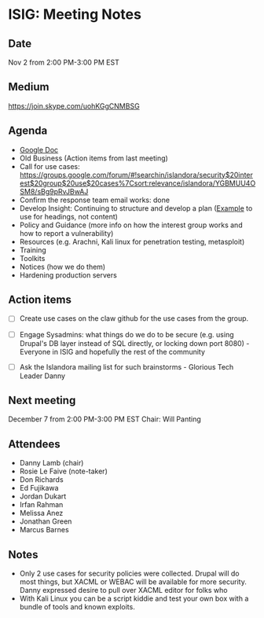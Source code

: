 # ISIG: Meeting Notes

## Date

Nov 2 from 2:00 PM-3:00 PM EST

## Medium

https://join.skype.com/uohKGgCNMBSG<br/>

## Agenda
* [Google Doc](https://docs.google.com/document/d/12TMwrTLVqJSTHVmH9GKM6lzB8KypKug2iSoC_aK2sUI/edit)
* Old Business (Action items from last meeting)
 * Call for use cases: https://groups.google.com/forum/#!searchin/islandora/security$20interest$20group$20use$20cases%7Csort:relevance/islandora/YGBMUU4OSM8/sBg9pRvJBwAJ
 * Confirm the response team email works: done
* Develop Insight: Continuing to structure and develop a plan ([Example](http://www.dss.mil/it/index.html) to use for headings, not content)
 * Policy and Guidance (more info on how the interest group works and how to report a vulnerability)
 * Resources (e.g. Arachni, Kali linux for penetration testing, metasploit)
 * Training
 * Toolkits
 * Notices (how we do them)
 * Hardening production servers
  


## Action items
* [ ] Create use cases on the claw github for the use cases from the group.
* [ ] Engage Sysadmins: what things do we do to be secure (e.g. using Drupal's DB layer instead of SQL directly, or locking down port 8080) - Everyone in ISIG and hopefully the rest of the community
* [ ] Ask the Islandora mailing list for such brainstorms - Glorious Tech Leader Danny



## Next meeting
December 7 from 2:00 PM-3:00 PM EST 
Chair: Will Panting


## Attendees
* Danny Lamb (chair) 
* Rosie Le Faive (note-taker)
* Don Richards
* Ed Fujikawa
* Jordan Dukart
* Irfan Rahman
* Melissa Anez
* Jonathan Green
* Marcus Barnes

## Notes
* Only 2 use cases for security policies were collected. Drupal will do most things, but XACML or WEBAC will be available for more security. Danny expressed desire to pull over XACML editor for folks who 
* With Kali Linux you can be a script kiddie and test your own box with a bundle of tools and known exploits. 
 
